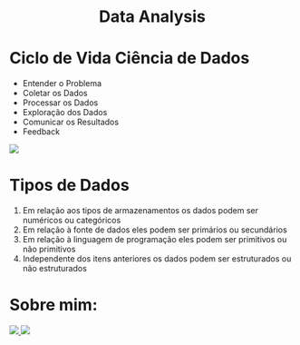 <!DOCTYPE html>
<html lang="en">
<head>
    <meta charset="UTF-8">
    <meta http-equiv="X-UA-Compatible" content="IE=edge">
    <meta name="viewport" content="width=device-width, initial-scale=1.0">
</head>
<body>
  <H1 align="center"> Data Analysis </H1>
  <h1> Ciclo de Vida Ciência de Dados </h1>
  <ul>
    <li> Entender o Problema </li>
    <li> Coletar os Dados </li>
    <li> Processar os Dados </li>
    <li> Exploração dos Dados </li>
    <li> Comunicar os Resultados </li>
    <li> Feedback </li>
  </ul>
  <img src="https://user-images.githubusercontent.com/110841289/213749996-ee7a4a6c-9fbc-4c29-86ba-b758ead5f0f9.jpeg">
  <h1> Tipos de Dados </h1>
  <ol>
    <li> Em relação aos tipos de armazenamentos os dados podem ser numéricos ou categóricos</li>
    <li> Em relação à fonte de dados eles podem ser primários ou secundários</li>
    <li> Em relação à linguagem de programação eles podem ser primitivos ou não primitivos</li>
    <li> Independente dos itens anteriores os dados podem ser estruturados ou não estruturados</li>
  </ol>
  <h1> Sobre mim: </h1>
  <a href="https://www.linkedin.com/in/airton-f-225784255/">
  <img src="https://user-images.githubusercontent.com/110841289/224358942-846f52a8-6945-49ca-8aa7-6719b2f1c603.png">
  </a>
  <a href="https://www.instagram.com/faa_bry/">
  <img src="https://user-images.githubusercontent.com/110841289/224359564-da97e372-92b5-4229-9d73-eee2779e16c4.png">
  </a>
</body>
</html>




